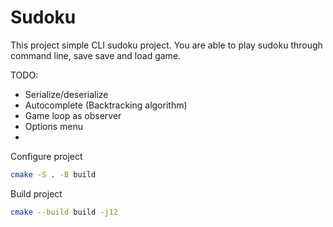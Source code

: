 
# Sudoku

This project simple CLI sudoku project.
You are able to play sudoku through command line, save save and load game.

TODO:
- Serialize/deserialize
- Autocomplete (Backtracking algorithm)
- Game loop as observer
- Options menu
- 

Configure project

```bash
cmake -S . -B build
```

Build project

```bash
cmake --build build -j12
```
